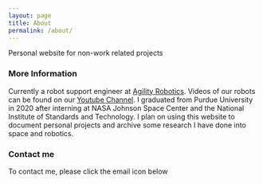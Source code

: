 ```yaml
---
layout: page
title: About
permalink: /about/
---
```

Personal website for non-work related projects

### More Information

Currently a robot support engineer at [Agility Robotics](https://www.agilityrobotics.com/). Videos of our robots can be found on our [Youtube Channel](https://www.youtube.com/channel/UCN-StetwWuVYf-MU2_NVj4A). I graduated from Purdue University in 2020 after interning at NASA Johnson Space Center and the National Institute of Standards and Technology. I plan on using this website to document personal projects and archive some research I have done into space and robotics.

### Contact me

To contact me, please click the email icon below
